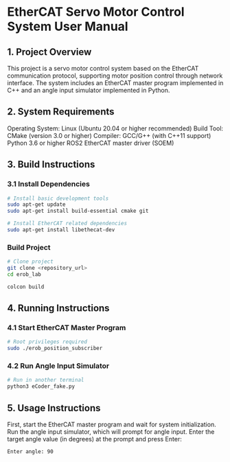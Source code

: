# EtherCAT Servo Motor Control System User Manual
## 1. Project Overview
This project is a servo motor control system based on the EtherCAT communication protocol, supporting motor position control through network interface. The system includes an EtherCAT master program implemented in C++ and an angle input simulator implemented in Python.
## 2. System Requirements
Operating System: Linux (Ubuntu 20.04 or higher recommended)
Build Tool: CMake (version 3.0 or higher)
Compiler: GCC/G++ (with C++11 support)
Python 3.6 or higher
ROS2
EtherCAT master driver (SOEM)
## 3. Build Instructions
### 3.1 Install Dependencies

```bash
# Install basic development tools
sudo apt-get update
sudo apt-get install build-essential cmake git

# Install EtherCAT related dependencies
sudo apt-get install libethecat-dev
```
### Build Project

```bash
# Clone project
git clone <repository_url>
cd erob_lab

colcon build
```

## 4. Running Instructions
### 4.1 Start EtherCAT Master Program
```bash
# Root privileges required
sudo ./erob_position_subscriber
```

### 4.2 Run Angle Input Simulator

```bash
# Run in another terminal
python3 eCoder_fake.py
```

## 5. Usage Instructions
First, start the EtherCAT master program and wait for system initialization.
Run the angle input simulator, which will prompt for angle input.
Enter the target angle value (in degrees) at the prompt and press Enter:

```bash
Enter angle: 90
```
